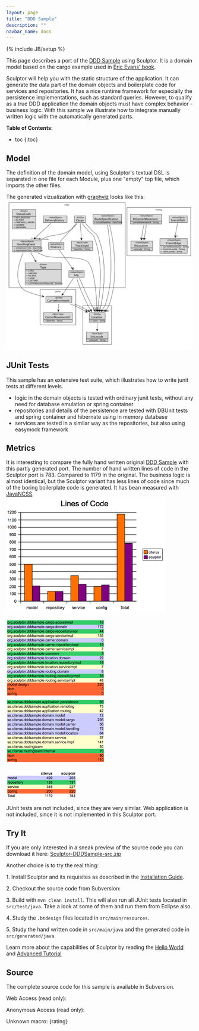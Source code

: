 ```yaml
---
layout: page
title: "DDD Sample"
description: ""
navbar_name: docs
---
```

{% include JB/setup %}


This page describes a port of the [DDD Sample][1] using Sculptor. It is a domain model based on the cargo example used in [Eric Evans' book][2].

Sculptor will help you with the static structure of the application. It can generate the data part of the domain objects and boilerplate code for services and repositories. It has a nice runtime framework for especially the persistence implementations, such as standard queries. However, to qualify as a true DDD application the domain objects must have complex behavior - business logic. With this sample we illustrate how to integrate manually written logic with the automatically generated parts.

**Table of Contents:**

* toc
{:toc}

## Model

The definition of the domain model, using Sculptor's textual DSL is separated in one file for each Module, plus one "empty" top file, which imports the other files.

The generated vizualization with [graphviz][3] looks like this:
![Graphviz visualization][4]

## JUnit Tests

This sample has an extensive test suite, which illustrates how to write junit tests at different levels.

  * logic in the domain objects is tested with ordinary junit tests, without any need for database emulation or spring container
  * repositories and details of the persistence are tested with DBUnit tests and spring container and hibernate using in memory database
  * services are tested in a similar way as the repositories, but also using easymock framework

## Metrics

It is interesting to compare the fully hand written original [DDD Sample][1] with this partly generated port. The number of hand written lines of code in the Sculptor port is 783. Compared to 1179 in the original. The business logic is almost identical, but the Sculptor variant has less lines of code since much of the boring boilerplate code is generated. It has bean measured with [JavaNCSS][5].
![Lines of code][6]

![Lines of code - per package][7]

![Lines of code - summary][8]

JUnit tests are not included, since they are very similar. Web application is not included, since it is not implemented in this Sculptor port.

## Try It

If you are only interested in a sneak preview of the source code you can download it here: [Sculptor-DDDSample-src.zip][9]

Another choice is to try the real thing:

1\. Install Sculptor and its requisites as described in the [Installation Guide][10].

2\. Checkout the source code from Subversion: 

3\. Build with `mvn clean install`. This will also run all JUnit tests located in `src/test/java`. Take a look at some of them and run them from Eclipse also.

4\. Study the `.btdesign` files located in `src/main/resources`.

5\. Study the hand written code in `src/main/java` and the generated code in `src/generated/java`.

Learn more about the capabilities of Sculptor by reading the [Hello World][11] and [Advanced Tutorial][12]

## Source

The complete source code for this sample is available in Subversion.

Web Access (read only):


Anonymous Access (read only):


Unknown macro: {rating}

   [1]: http://dddsample.sourceforge.net/
   [2]: http://www.domaindrivendesign.org/books/index.html#DDD
   [3]: http://www.graphviz.org/
   [4]: /images/documentation/ddd-sample/ddd-sample-model.png
   [5]: http://www.kclee.de/clemens/java/javancss/
   [6]: /images/documentation/ddd-sample/ddd-sample-loc-bar.png
   [7]: /images/documentation/ddd-sample/ddd-sample-loc-package.png
   [8]: /images/documentation/ddd-sample/ddd-sample-loc-summary.png
   [9]: /images/documentation/ddd-sample/Sculptor-DDDSample-src.zip
   [10]: installation
   [11]: hello-world-tutorial
   [12]: advanced-tutorial
  
